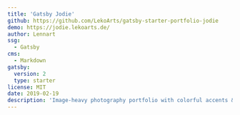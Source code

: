 ```yaml
---
title: 'Gatsby Jodie'
github: https://github.com/LekoArts/gatsby-starter-portfolio-jodie
demo: https://jodie.lekoarts.de/
author: Lennart
ssg:
  - Gatsby
cms:
  - Markdown
gatsby:
  version: 2
  type: starter
license: MIT
date: 2019-02-19
description: 'Image-heavy photography portfolio with colorful accents & great typography'
---
```

